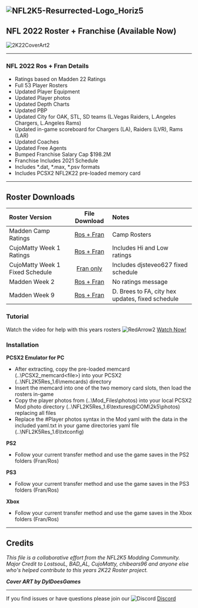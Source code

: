 ## ![NFL2K5-Resurrected-Logo_Horiz5](https://user-images.githubusercontent.com/69597675/125652934-6b21a6c3-e700-4709-8e10-01deb62d37f7.png)

## NFL 2022 Roster + Franchise (Available Now)
![2K22CoverArt2](https://user-images.githubusercontent.com/69597675/127912196-b71bd1a0-fb49-4ee8-b3f3-f77056ed98e9.png)
_____
### NFL 2022 Ros + Fran Details
  * Ratings based on Madden 22 Ratings
  * Full 53 Player Rosters
  * Updated Player Equipment
  * Updated Player photos
  * Updated Depth Charts
  * Updated PBP  
  * Updated City for OAK, STL, SD teams (L.Vegas Raiders, L.Angeles Chargers, L.Angeles Rams)
  * Updated in-game scoreboard for Chargers (LA), Raiders (LVR), Rams (LAR)
  * Updated Coaches
  * Updated Free Agents
  * Bumped Franchise Salary Cap $198.2M
  * Franchise Includes 2021 Schedule
  * Includes *.dat, *.max, *.psv formats
  * Includes PCSX2 NFL2K22 pre-loaded memory card
_____

## Roster Downloads
| Roster Version | File Download | Notes |
| :------------- | :-------------: | :------------- |
| Madden Camp Ratings | [Ros + Fran](https://www.mediafire.com/file/wz45zvbbkpx8q7n/NFL2K22CampRatings.zip/file) | Camp Rosters |
| CujoMatty Week 1 Ratings | [Ros + Fran](https://www.mediafire.com/file/lt91808bee6314b/CujoMatty_Week1Ratings.zip/file) | Includes Hi and Low ratings |
| CujoMatty Week 1 Fixed Schedule | [Fran only](https://www.mediafire.com/file/29d0hhj4xfk4ryf/CMFranW1-FixSchedule-11072021.zip/file) | Includes djsteveo627 fixed schedule |
| Madden Week 2 | [Ros + Fran](https://www.mediafire.com/file/fanv1p7qzu1rfxo/NFL2022Week2.zip/file) | No ratings message |
| Madden Week 9 | [Ros + Fran]() | D. Brees to FA, city hex updates, fixed schedule |


### Tutorial
Watch the video for help with this years rosters ![RedArrow2](https://user-images.githubusercontent.com/69597675/125669440-bcf4c873-527c-4524-9426-9488c71fbbde.png) [Watch Now!](https://youtu.be/Y-rtsSjPo20)

### Installation
**PCSX2 Emulator for PC**
 * After extracting, copy the pre-loaded memcard (..\PCSX2_memcard\<file>) into your PCSX2 (..\NFL2K5Res_1.6\memcards) directory
 * Insert the memcard into one of the two memory card slots, then load the rosters in-game
 * Copy the player photos from (..\Mod_Files\photos) into your local PCSX2 Mod photo directory (..\NFL2K5Res_1.6\textures\@COM\2k5\photos) replacing all files
 * Replace the #Player photos syntax in the Mod yaml with the data in the included yaml.txt in your game directories yaml file (..\NFL2K5Res_1.6\txtconfig)

**PS2**
 * Follow your current transfer method and use the game saves in the PS2 folders (Fran/Ros)

**PS3**
 * Follow your current transfer method and use the game saves in the PS3 folders (Fran/Ros)

**Xbox**
 * Follow your current transfer method and use the game saves in the Xbox folders (Fran/Ros)
_____ 
## Credits
*This file is a collaborative effort from the NFL2K5 Modding Community. Major Credit to LostsouL, BAD_AL, CujoMatty, chibears96 and anyone else who's helped contribute to this years 2K22 Roster project.*

***Cover ART by DylDoesGames***

_____
If you find issues or have questions please join our ![Discord](https://user-images.githubusercontent.com/69597675/124640725-d1e88980-de5b-11eb-926d-ec5f55b19a62.png) [Discord](https://discord.gg/sBVXzYb)
